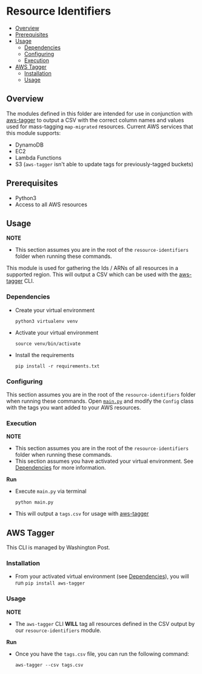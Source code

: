 # Resource Identifiers
<!-- TOC -->
* [Overview](#overview)
* [Prerequisites](#prerequisites)
* [Usage](#usage)
  * [Dependencies](#dependencies)
  * [Configuring](#configuring)
  * [Execution](#execution)
* [AWS Tagger](#aws-tagger)
  * [Installation](#installation)
  * [Usage](#usage-1)
<!-- TOC -->

## Overview
The modules defined in this folder are intended for use in conjunction with [aws-tagger](https://github.com/washingtonpost/aws-tagger.git) to output a CSV with the correct
column names and values used for mass-tagging `map-migrated` resources.
Current AWS services that this module supports:
* DynamoDB
* EC2
* Lambda Functions
* S3 (`aws-tagger` isn't able to update tags for previously-tagged buckets)

## Prerequisites
* Python3
* Access to all AWS resources

## Usage
**NOTE**
* This section assumes you are in the root of the `resource-identifiers` folder when running these commands.

This module is used for gathering the Ids / ARNs of all resources in a supported region. This will output a CSV which
can be used with the [aws-tagger](https://github.com/washingtonpost/aws-tagger.git) CLI.

### Dependencies
* Create your virtual environment
  ```shell
  python3 virtualenv venv
  ```
* Activate your virtual environment
  ```shell
  source venv/bin/activate
  ```
* Install the requirements
  ```shell
  pip install -r requirements.txt
  ```

### Configuring
This section assumes you are in the root of the `resource-identifiers` folder when running these commands.
Open [`main.py`](./main.py) and modify the `Config` class with the tags you want added to your AWS resources.

### Execution
**NOTE**
* This section assumes you are in the root of the `resource-identifiers` folder when running these commands.
* This section assumes you have activated your virtual environment. See [Dependencies](#dependencies-) for more information.

**Run**
* Execute `main.py` via terminal
  ```shell
  python main.py
  ```
* This will output a `tags.csv` for usage with [aws-tagger](https://github.com/washingtonpost/aws-tagger.git)

## AWS Tagger
This CLI is managed by Washington Post.

### Installation
* From your activated virtual environment (see [Dependencies](#dependencies-)), you will run `pip install aws-tagger`

### Usage
**NOTE**
* The `aws-tagger` CLI **WILL** tag all resources defined in the CSV output by our `resource-identifiers` module.

**Run**
* Once you have the `tags.csv` file, you can run the following command:
  ```shell
  aws-tagger --csv tags.csv
  ```
